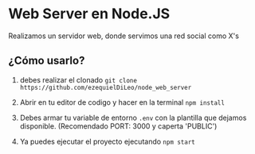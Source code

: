 # **Web Server en Node.JS**

Realizamos un servidor web, donde servimos una red social como X's

## **¿Cómo usarlo?**

 1. debes realizar el clonado `git clone
https://github.com/ezequielDiLeo/node_web_server`

 2. Abrir en tu editor de codigo y hacer en la terminal `npm install`

 3. Debes armar tu variable de entorno `.env` con la plantilla que dejamos disponible. (Recomendado PORT: 3000 y caperta 'PUBLIC')
 
 4. Ya puedes ejecutar el proyecto ejecutando `npm start`